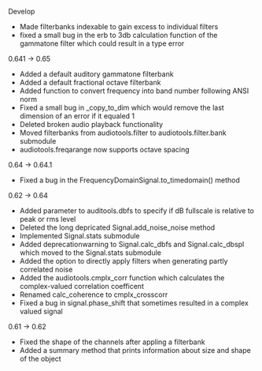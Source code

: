 Develop
 - Made filterbanks indexable to gain excess to individual filters
 - fixed a small bug in the erb to 3db calculation function of the gammatone
   filter which could result in a type error

0.641 -> 0.65
 - Added a default auditory gammatone filterbank
 - Added a default fractional octave filterbank
 - Added function to convert frequency into band number following ANSI norm
 - Fixed a small bug in _copy_to_dim which would remove the last dimension of an error if it equaled 1
 - Deleted broken audio playback functionality
 - Moved filterbanks from audiotools.filter to audiotools.filter.bank submodule
 - audiotools.freqarange now supports octave spacing

0.64 -> 0.64.1
 - Fixed a bug in the FrequencyDomainSignal.to_timedomain() method

0.62 -> 0.64
 - Added parameter to auditools.dbfs to specify if dB fullscale is relative to peak or rms level
 - Deleted the long depricated Signal.add_noise_noise method
 - Implemented Signal.stats submodule
 - Added deprecationwarning to Signal.calc_dbfs and Signal.calc_dbspl which
   moved to the Signal.stats submodule
 - Added the option to directly  apply filters when generating partly correlated noise
 - Added the audiotools.cmplx_corr function which calculates the
   complex-valued correlation coefficent
 - Renamed calc_coherence to cmplx_crosscorr
 - Fixed a bug in signal.phase_shift that sometimes resulted in a complex valued signal

0.61 -> 0.62
 - Fixed the shape of the channels after appling a filterbank
 - Added a summary method that prints information about size and shape of the object
